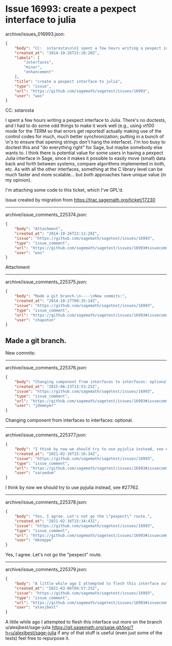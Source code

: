 # Issue 16993: create a pexpect interface to julia

archive/issues_016993.json:
```json
{
    "body": "CC:  sstarosta\n\nI spent a few hours writing a pexpect interface to Julia.  There's no doctests, and I had to do some odd things to make it work well (e.g., using vt100 mode for the TERM so that errors get reported! actually making use of the control codes for much, much better synchronization; putting in a bunch of \\n's to ensure that opening strings don't hang the interface).  I'm too busy to doctest this and \"do everything right\" for Sage, but maybe somebody else wants to.  I think there is potential value for some users in having a pexpect Julia interface in Sage, since it makes it possible to easily move (small) data back and forth between systems, compare algorithms implemented in both, etc.    As with all the other interfaces, something at the C library level can be much faster and more scalable... but *both* approaches have unique value (in my opinion).  \n\nI'm attaching some code to this ticket, which I've GPL'd.\n\nIssue created by migration from https://trac.sagemath.org/ticket/17230\n\n",
    "created_at": "2014-10-26T22:10:20Z",
    "labels": [
        "interfaces",
        "minor",
        "enhancement"
    ],
    "title": "create a pexpect interface to julia",
    "type": "issue",
    "url": "https://github.com/sagemath/sagetest/issues/16993",
    "user": "was"
}
```
CC:  sstarosta

I spent a few hours writing a pexpect interface to Julia.  There's no doctests, and I had to do some odd things to make it work well (e.g., using vt100 mode for the TERM so that errors get reported! actually making use of the control codes for much, much better synchronization; putting in a bunch of \n's to ensure that opening strings don't hang the interface).  I'm too busy to doctest this and "do everything right" for Sage, but maybe somebody else wants to.  I think there is potential value for some users in having a pexpect Julia interface in Sage, since it makes it possible to easily move (small) data back and forth between systems, compare algorithms implemented in both, etc.    As with all the other interfaces, something at the C library level can be much faster and more scalable... but *both* approaches have unique value (in my opinion).  

I'm attaching some code to this ticket, which I've GPL'd.

Issue created by migration from https://trac.sagemath.org/ticket/17230





---

archive/issue_comments_225374.json:
```json
{
    "body": "Attachment",
    "created_at": "2014-10-26T22:11:28Z",
    "issue": "https://github.com/sagemath/sagetest/issues/16993",
    "type": "issue_comment",
    "url": "https://github.com/sagemath/sagetest/issues/16993#issuecomment-225374",
    "user": "was"
}
```

Attachment



---

archive/issue_comments_225375.json:
```json
{
    "body": "Made a git branch.\n----\nNew commits:",
    "created_at": "2014-10-27T08:35:14Z",
    "issue": "https://github.com/sagemath/sagetest/issues/16993",
    "type": "issue_comment",
    "url": "https://github.com/sagemath/sagetest/issues/16993#issuecomment-225375",
    "user": "chapoton"
}
```

Made a git branch.
----
New commits:



---

archive/issue_comments_225376.json:
```json
{
    "body": "Changing component from interfaces to interfaces: optional.",
    "created_at": "2015-06-23T13:53:25Z",
    "issue": "https://github.com/sagemath/sagetest/issues/16993",
    "type": "issue_comment",
    "url": "https://github.com/sagemath/sagetest/issues/16993#issuecomment-225376",
    "user": "jdemeyer"
}
```

Changing component from interfaces to interfaces: optional.



---

archive/issue_comments_225377.json:
```json
{
    "body": "I think by now we should try to use pyjulia instead, see #27762.",
    "created_at": "2021-02-16T15:16:34Z",
    "issue": "https://github.com/sagemath/sagetest/issues/16993",
    "type": "issue_comment",
    "url": "https://github.com/sagemath/sagetest/issues/16993#issuecomment-225377",
    "user": "saraedum"
}
```

I think by now we should try to use pyjulia instead, see #27762.



---

archive/issue_comments_225378.json:
```json
{
    "body": "Yes, I agree. Let's not go the \"pexpect\" route.",
    "created_at": "2021-02-16T15:34:43Z",
    "issue": "https://github.com/sagemath/sagetest/issues/16993",
    "type": "issue_comment",
    "url": "https://github.com/sagemath/sagetest/issues/16993#issuecomment-225378",
    "user": "mkoeppe"
}
```

Yes, I agree. Let's not go the "pexpect" route.



---

archive/issue_comments_225379.json:
```json
{
    "body": "A little while ago I attempted to flesh this interface out more on the branch u/alexjbest/sage-julia https://git.sagemath.org/sage.git/log/?h=u/alexjbest/sage-julia if any of that stuff is useful (even just some of the tests) feel free to repurpose it.",
    "created_at": "2021-03-06T04:57:25Z",
    "issue": "https://github.com/sagemath/sagetest/issues/16993",
    "type": "issue_comment",
    "url": "https://github.com/sagemath/sagetest/issues/16993#issuecomment-225379",
    "user": "alexjbest"
}
```

A little while ago I attempted to flesh this interface out more on the branch u/alexjbest/sage-julia https://git.sagemath.org/sage.git/log/?h=u/alexjbest/sage-julia if any of that stuff is useful (even just some of the tests) feel free to repurpose it.
